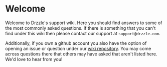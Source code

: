# Welcome

Welcome to Drzzle's support wiki. Here you should find answers to some of the most commonly asked questions. If there is something that you can't find under this wiki then please contact our support at  ```support@drzzle.com```.

Additionally, if you own a github account you also have the option of opening an issue or question under our [wiki repository](https://github.com/drzzle-app/support-docs/issues). You may come across questions there that others may have asked that aren't listed here. We'd love to hear from you!
